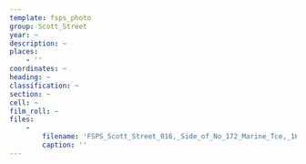 ```yaml
---
template: fsps_photo
group: Scott_Street
year: ~
description: ~
places:
    - ''
coordinates: ~
heading: ~
classification: ~
section: ~
cell: ~
film_roll: ~
files:
    -
        filename: 'FSPS_Scott_Street_016,_Side_of_No_172_Marine_Tce,_16-7-J.png'
        caption: ''
---
```


